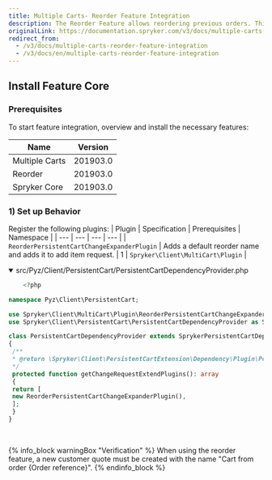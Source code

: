 ```yaml
---
title: Multiple Carts- Reorder Feature Integration
description: The Reorder Feature allows reordering previous orders. This guide will walk you through the process of integrating the feature into your project.
originalLink: https://documentation.spryker.com/v3/docs/multiple-carts-reorder-feature-integration
redirect_from:
  - /v3/docs/multiple-carts-reorder-feature-integration
  - /v3/docs/en/multiple-carts-reorder-feature-integration
---
```


## Install Feature Core

### Prerequisites

To start feature integration, overview and install the necessary features:

| Name | Version |
| --- | --- |
| Multiple Carts | 201903.0 |
| Reorder | 201903.0 |
| Spryker Core | 201903.0 |

### 1) Set up Behavior
Register the following plugins:
| Plugin | Specification | Prerequisites | Namespace |
| --- | --- | --- | --- |
|  `ReorderPersistentCartChangeExpanderPlugin` | Adds a default reorder name and adds it to add item request. | 1 |  `Spryker\Client\MultiCart\Plugin` |

<details open>
    <summary>src/Pyz/Client/PersistentCart/PersistentCartDependencyProvider.php</summary>

```php
    <?php

namespace Pyz\Client\PersistentCart;

use Spryker\Client\MultiCart\Plugin\ReorderPersistentCartChangeExpanderPlugin;
use Spryker\Client\PersistentCart\PersistentCartDependencyProvider as SprykerPersistentCartDependencyProvider;

class PersistentCartDependencyProvider extends SprykerPersistentCartDependencyProvider
{
 /**
 * @return \Spryker\Client\PersistentCartExtension\Dependency\Plugin\PersistentCartChangeExpanderPluginInterface[]
 */
 protected function getChangeRequestExtendPlugins(): array
 {
 return [
 new ReorderPersistentCartChangeExpanderPlugin(),
 ];
 }
}
```
<br>
</details>

{% info_block warningBox "Verification" %}
When using the reorder feature, a new customer quote must be created with the name "Cart from order {Order reference}".
{% endinfo_block %}
